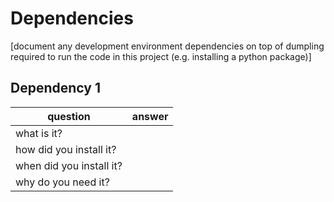 # Dependencies

[document any development environment dependencies on top of dumpling required to run the code in this project (e.g. installing a python package)]

## Dependency 1

|question|answer|
|-|-|
|what is it?||
|how did you install it?||
|when did you install it?||
|why do you need it?||